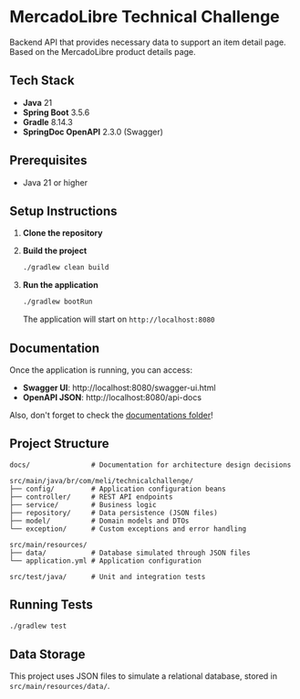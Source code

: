 # MercadoLibre Technical Challenge

Backend API that provides necessary data to support an item detail page. Based on the MercadoLibre product details page.

## Tech Stack

- **Java** 21
- **Spring Boot** 3.5.6
- **Gradle** 8.14.3
- **SpringDoc OpenAPI** 2.3.0 (Swagger)

## Prerequisites

- Java 21 or higher

## Setup Instructions

1. **Clone the repository**

2. **Build the project**
   ```bash
   ./gradlew clean build
   ```

3. **Run the application**
   ```bash
   ./gradlew bootRun
   ```

   The application will start on `http://localhost:8080`

## Documentation

Once the application is running, you can access:

- **Swagger UI**: http://localhost:8080/swagger-ui.html
- **OpenAPI JSON**: http://localhost:8080/api-docs

Also, don't forget to check the [documentations folder](docs)!

## Project Structure

```
docs/               # Documentation for architecture design decisions

src/main/java/br/com/meli/technicalchallenge/
├── config/         # Application configuration beans
├── controller/     # REST API endpoints
├── service/        # Business logic
├── repository/     # Data persistence (JSON files)
├── model/          # Domain models and DTOs
└── exception/      # Custom exceptions and error handling

src/main/resources/
├── data/           # Database simulated through JSON files
└── application.yml # Application configuration

src/test/java/      # Unit and integration tests
```

## Running Tests

```bash
./gradlew test
```

## Data Storage

This project uses JSON files to simulate a relational database, stored in `src/main/resources/data/`.